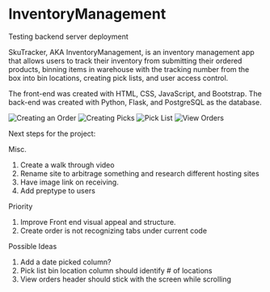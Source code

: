 
# InventoryManagement
Testing backend server deployment


SkuTracker, AKA InventoryManagement, is an inventory management app that allows users to track their inventory from submitting their ordered products, binning items in warehouse with the tracking number from the box into bin locations, creating pick lists, and user access control.

The front-end was created with HTML, CSS, JavaScript, and Bootstrap. The back-end was created with Python, Flask, and PostgreSQL as the database. 

![Creating an Order](https://user-images.githubusercontent.com/66417986/124663506-30bbfc00-de78-11eb-9abf-50be2d055493.jpg)
![Creating Picks](https://user-images.githubusercontent.com/66417986/124663507-31549280-de78-11eb-921e-ab5e84ee770a.jpg)
![Pick List](https://user-images.githubusercontent.com/66417986/124663509-31549280-de78-11eb-8f2e-31760c581607.jpg)
![View Orders](https://user-images.githubusercontent.com/66417986/124663510-31549280-de78-11eb-9a9f-ddc393276881.jpg)






Next steps for the project:

Misc.
1. Create a walk through video
2. Rename site to arbitrage something and research different hosting sites
3. Have image link on receiving.
4. Add preptype to users

Priority
1. Improve Front end visual appeal and structure.
2. Create order is not recognizing tabs under current code

Possible Ideas
1. Add a date picked column?
2. Pick list bin location column should identify # of locations
3. View orders header should stick with the screen while scrolling

